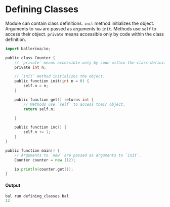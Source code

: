 # Defining Classes

 Module can contain class definitions.
 `init` method initializes the object.
 Arguments to `new` are passed as arguments to `init`.
 Methods use `self` to access their object.
 `private` means accessible only by code within the class definition.

```go
import ballerina/io;

public class Counter {
    // `private` means accessible only by code within the class definition.
    private int n;

    // `init` method initializes the object.
    public function init(int n = 0) {
        self.n = n;
    }

    public function get() returns int {
        // Methods use `self` to access their object.
        return self.n;

    }

    public function inc() {
        self.n += 1;
    }
}

public function main() {
    // Arguments to `new` are passed as arguments to `init`.
    Counter counter = new (12);

    io:println(counter.get());
}
```

#### Output

```go
bal run defining_classes.bal
12
```
